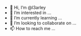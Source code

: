 - 👋 Hi, I’m @l3arley
- 👀 I’m interested in ...
- 🌱 I’m currently learning ...
- 💞️ I’m looking to collaborate on ...
- 📫 How to reach me ...

<!---
l3arley/l3arley is a ✨ special ✨ repository because its `README.md` (this file) appears on your GitHub profile.
You can click the Preview link to take a look at your changes.
--->
